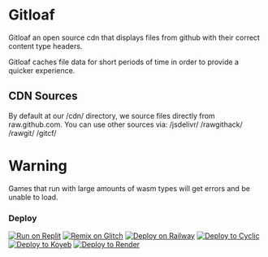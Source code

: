 # Gitloaf
Gitloaf an open source cdn that displays files from github with their correct content type headers.

Gitloaf caches file data for short periods of time in order to provide a quicker experience.

## CDN Sources
By default at our /cdn/ directory, we source files directly from raw.github.com.
You can use other sources via:
/jsdelivr/
/rawgithack/
/rawgit/
/gitcf/

# Warning
Games that run with large amounts of wasm types will get errors and be unable to load.

### Deploy
[![Run on Replit](https://binbashbanana.github.io/deploy-buttons/buttons/remade/replit.svg)](https://replit.com/github/carbonutilities/gitloaf)
[![Remix on Glitch](https://binbashbanana.github.io/deploy-buttons/buttons/remade/glitch.svg)](https://glitch.com/edit/#!/import/github/carbonutilities/gitloaf)
[![Deploy on Railway](https://binbashbanana.github.io/deploy-buttons/buttons/remade/railway.svg)](https://railway.app/new/template?template=https://github.com/carbonutilities/gitloaf)
[![Deploy to Cyclic](https://binbashbanana.github.io/deploy-buttons/buttons/remade/cyclic.svg)](https://app.cyclic.sh/api/app/deploy/carbonutilities/gitloaf)
[![Deploy to Koyeb](https://binbashbanana.github.io/deploy-buttons/buttons/remade/koyeb.svg)](https://app.koyeb.com/deploy?type=git&repository=github.com/carbonutilities/gitloaf&branch=main&name=gitloaf)
[![Deploy to Render](https://binbashbanana.github.io/deploy-buttons/buttons/remade/render.svg)](https://render.com/deploy?repo=https://github.com/carbonutilities/gitloaf)

